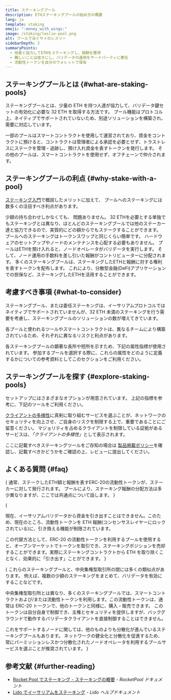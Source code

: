 ```yaml
---
title: ステーキングプール
description: ETHステーキングプールの始め方の概要
lang: ja
template: staking
emoji: ":money_with_wings:"
image: /staking/leslie-pool.png
alt: プールで泳ぐサイのレスリー
sidebarDepth: 2
summaryPoints:
  - 他者と協力してETHをステーキングし、報酬を獲得
  - 難しいことは抜きにし、バリデータの運用をサードパーティに委任
  - 流動性トークンを自分のウォレットで保有
---
```


## ステーキングプールとは \{#what-are-staking-pools}

ステーキングプールとは、少量の ETH を持つ人達が協力して、バリデータ鍵セットの有効化に必要な 32 ETH を取得する方法です。 プール機能はプロトコル上、ネイティブでサポートされていないため、別途ソリューションを構築され、需要に対応しています。

一部のプールはスマートコントラクトを使用して運営されており、資金をコントラクトに預けると、コントラクトは管理者による承認を必要とせず、トラストレスにステークを管理・追跡し、預け入れ資金を表すトークンを発行します。 その他のプールは、スマートコントラクトを使用せず、オフチェーンで仲介されます。

## ステーキングプールの利点 \{#why-stake-with-a-pool}

[ステーキング入門](/staking/)で概説したメリットに加えて、 プールへのステーキングには数多くの注目すべき利点があります。

<CardGrid>
  <Card title="低い参入障壁" emoji="🐟">
    少額の持ち合わせしかなくても、 問題ありません。 32 ETHを必要とする単独でもステーキングとは異なり、ほとんどのステーキングプールでは他のステーカー達と協力できるので、実質的にどの額からでもステークすることができます。
  </Card>
  <Card title="今すぐステーキング" emoji=":stopwatch:">
    プールへのステーキングはトークンスワップと同じくらい簡単です。 ハードウェアのセットアップやノードのメンテナンスを心配する必要もありません。 プールはETHを預け入れると、ノードオペレータがバリデータを実行します。 そして、ノード運用の手数料を差し引いた報酬がコントリビューターに分配されます。
  </Card>
  <Card title="流動性トークン" emoji=":droplet:">
    多くのステーキングプールは、ステーキングしたETHと報酬に対する権利を表すトークンを配布します。 これにより、分散型金融(DeFi)アプリケーションでの担保など、ステーキングしたETHを活用することができます。
  </Card>
</CardGrid>

<StakingComparison page="pools" />

## 考慮すべき事項 \{#what-to-consider}

ステーキングプール、または委任ステーキングは、イーサリアムプロトコルではネイティブでサポートされていませんが、32 ETH 未満のステーキングを行う需要を考慮し、ステーキングプールのソリューションの数が増えてきています。

各プールと使われるツールやスマートコントラクトは、異なるチームにより構築されているため、それぞれに異なるリスクと利点があります。

各ステーキングプールの顕著な長所や短所を示すため、下記の属性指標が使用されています。 参加するプールを選択する際に、これらの属性をどのように定義するかについての参考資料としてこのセクションをご利用ください。

<StakingConsiderations page="pools" />

## ステーキングプールを探す \{#explore-staking-pools}

セットアップにはさまざまなオプションが用意されています。 上記の指標を参考に、下記のツールをご利用ください。

<InfoBanner emoji="⚠️" isWarning>
<a href="/developers/docs/nodes-and-clients/client-diversity/">クライアントの多様性</a>に真剣に取り組むサービスを選ぶことが、ネットワークのセキュリティを向上させ、ご自身のリスクを制限する上で、重要であることにご留意ください。 マジョリティを占めるクライアントを制限している証拠があるサービスは、<em style={{ textTransform: "uppercase" }}>「クライアントの多様性」</em>として表示されます。
</InfoBanner>

<StakingProductsCardGrid category="pools" />

ここに記載すべきステーキングツールをご存知の場合は [製品掲載ポリシー](/contributing/adding-staking-products/)を確認し、記載すべきかどうかをご確認の上、レビューに提出してください。

## よくある質問 \{#faq}

{
<ExpandableCard title="報酬を獲得するには">
通常、ステークしたETH額と報酬を表すERC-20の流動性トークンが、ステーカーに対して発行されます。 プールにより、ステーキング報酬の分配方法は多少異なりますが、ここでは共通点について話します。
</ExpandableCard>
}

{
<ExpandableCard title="ステークの引き出し">

現在、イーサリアムバリデータから資金を引き出すことはできません。このため、現在のところ、流動性トークンを ETH 報酬(コンセンサスレイヤーにロックされている)に、引き換える機能が制限されています。

この代替方法として、ERC-20 の流動性トークンを利用するプールを使用すると、オープンマーケットでトークンを取引でき、ステーキングポジションを売却することができます。実際にステーキングコントラクトから ETH を取り除くことなく、効果的に「引き出す」ことができます。
</ExpandableCard>
}

{
<ExpandableCard title="取引所でのステーキングとは異なる点">
これらのステーキングプールと、中央集権型取引所の間には多くの類似点があります。 例えば、複数の少額のステーキングをまとめて、バリデータを有効にすることなどです。

中央集権型取引所とは異なり、多くのステーキングプールでは、スマートコントラクトおよび/または流動性トークンを利用します。この流動性トークンは、通常は ERC-20 トークンで、他のトークンと同様に、購入・販売できます。 このトークンは自分自身で制御でき、主権とセキュリティを提供しますが、バックグラウンドで動作するバリデータクライアントを直接制御することはできません。

これをサポートするノードに関しては、他のものよりも分散化が進んでいるステーキングプールもあります。 ネットワークの健全化と分散化を促進するため、常にパーミッションレスかつ分散化されたノードオペレータを利用するプールサービスを選ぶことが推奨されています。
</ExpandableCard>
}

## 参考文献 \{#further-reading}

- [Rocket Pool でステーキング - ステーキングの概要](https://docs.rocketpool.net/guides/staking/overview.html) - _RocketPool ドキュメント_
- [Lido でイーサリアムをステーキング](https://help.lido.fi/en/collections/2947324-staking-ethereum-with-lido) - _Lido ヘルプドキュメント_

